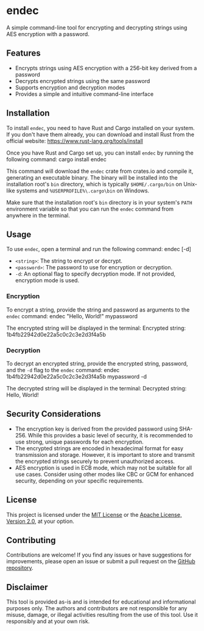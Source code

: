 # endec

A simple command-line tool for encrypting and decrypting strings using AES encryption with a password.

## Features

- Encrypts strings using AES encryption with a 256-bit key derived from a password
- Decrypts encrypted strings using the same password
- Supports encryption and decryption modes
- Provides a simple and intuitive command-line interface

## Installation

To install `endec`, you need to have Rust and Cargo installed on your system. If you don't have them already, you can download and install Rust from the official website: <https://www.rust-lang.org/tools/install>

Once you have Rust and Cargo set up, you can install `endec` by running the following command:
cargo install endec

This command will download the `endec` crate from crates.io and compile it, generating an executable binary. The binary will be installed into the installation root's `bin` directory, which is typically `$HOME/.cargo/bin` on Unix-like systems and `%USERPROFILE%\.cargo\bin` on Windows.

Make sure that the installation root's `bin` directory is in your system's `PATH` environment variable so that you can run the `endec` command from anywhere in the terminal.

## Usage

To use `endec`, open a terminal and run the following command:
endec <string> <password> [-d]

- `<string>`: The string to encrypt or decrypt.
- `<password>`: The password to use for encryption or decryption.
- `-d`: An optional flag to specify decryption mode. If not provided, encryption mode is used.

### Encryption

To encrypt a string, provide the string and password as arguments to the `endec` command:
endec "Hello, World!" mypassword

The encrypted string will be displayed in the terminal:
Encrypted string: 1b4fb22942d0e22a5c0c2c3e2d3f4a5b

### Decryption

To decrypt an encrypted string, provide the encrypted string, password, and the `-d` flag to the `endec` command:
endec 1b4fb22942d0e22a5c0c2c3e2d3f4a5b mypassword -d

The decrypted string will be displayed in the terminal:
Decrypted string: Hello, World!

## Security Considerations

- The encryption key is derived from the provided password using SHA-256. While this provides a basic level of security, it is recommended to use strong, unique passwords for each encryption.
- The encrypted strings are encoded in hexadecimal format for easy transmission and storage. However, it is important to store and transmit the encrypted strings securely to prevent unauthorized access.
- AES encryption is used in ECB mode, which may not be suitable for all use cases. Consider using other modes like CBC or GCM for enhanced security, depending on your specific requirements.

## License

This project is licensed under the [MIT License](LICENSE) or the [Apache License, Version 2.0](LICENSE-APACHE), at your option.

## Contributing

Contributions are welcome! If you find any issues or have suggestions for improvements, please open an issue or submit a pull request on the [GitHub repository](https://github.com/yourusername/endec).

## Disclaimer

This tool is provided as-is and is intended for educational and informational purposes only. The authors and contributors are not responsible for any misuse, damage, or illegal activities resulting from the use of this tool. Use it responsibly and at your own risk.
